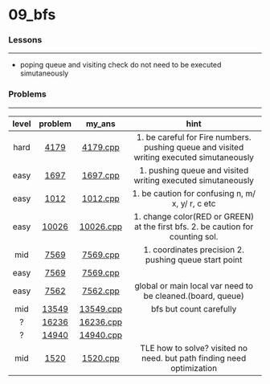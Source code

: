 # 09_bfs

### Lessons
---
* poping queue and visiting check do not need to be executed simutaneously

### Problems
---

| level | problem | my_ans | hint |
| :--: | :--: | :--: | :--: |
| hard | [4179](https://www.acmicpc.net/problem/4179) | [4179.cpp](./4179/4179.cpp) | 1. be careful for Fire numbers. pushing queue and visited writing executed simutaneously |
| easy | [1697](https://www.acmicpc.net/problem/1697) | [1697.cpp](./1697/1697.cpp) | 1. pushing queue and visited writing executed simutaneously |
| easy | [1012](https://www.acmicpc.net/problem/1012) | [1012.cpp](./1012/1012.cpp) | 1. be caution for confusing n, m/ x, y/ r, c etc |
| easy | [10026](https://www.acmicpc.net/problem/10026) | [10026.cpp](./10026/10026.cpp) | 1. change color(RED or GREEN) at the first bfs. 2. be caution for counting sol. |
| mid | [7569](https://www.acmicpc.net/problem/7569) | [7569.cpp](./7569/7569.cpp) | 1. coordinates precision 2. pushing queue start point |
| easy | [7569](https://www.acmicpc.net/problem/7576) | [7569.cpp](./7569/7569.cpp) | |
| easy | [7562](https://www.acmicpc.net/problem/7562) | [7562.cpp](./7562/7562.cpp) | global or main local var need to be cleaned.(board, queue) |
| mid | [13549](https://www.acmicpc.net/problem/13549) | [13549.cpp](./13549/13549.cpp) | bfs but count carefully |
| ? | [16236](https://www.acmicpc.net/problem/16236) | [16236.cpp](./16236/16236.cpp) |  |
| ? | [14940](https://www.acmicpc.net/problem/14940) | [14940.cpp](./14940/14940.cpp) |  |
| mid | [1520](https://www.acmicpc.net/problem/1520) | [1520.cpp](./1520/1520.cpp) | TLE how to solve? visited no need. but path finding need optimization |
